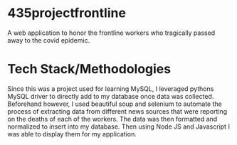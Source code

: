 # 435projectfrontline
A web application to honor the frontline workers who tragically passed away to the covid epidemic. 

# Tech Stack/Methodologies
Since this was a project used for learning MySQL, I leveraged pythons MySQL driver to directly add to my database once data was collected. Beforehand however, I used beautiful soup and selenium to automate the process of extracting data from different news sources that were reporting on the deaths of each of the workers. The data was then formatted and normalized to insert into my database. 
Then using Node JS and Javascript I was able to display them for my application.

